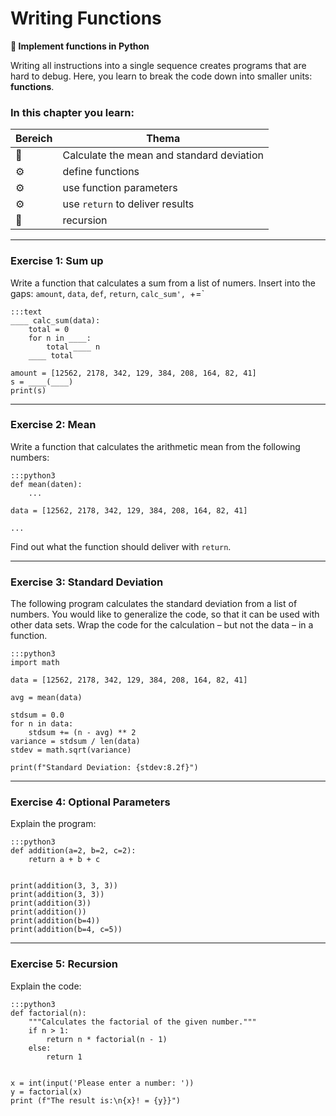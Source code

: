 
# Writing Functions

**🎯 Implement functions in Python**

Writing all instructions into a single sequence creates programs that are hard to debug.
Here, you learn to break the code down into smaller units: **functions**.

### In this chapter you learn:

| Bereich | Thema |
|---------|-------|
| 💼 | Calculate the mean and standard deviation |
| ⚙ | define functions |
| ⚙ | use function parameters |
| ⚙ | use `return` to deliver results |
| 🔀 | recursion |

----

### Exercise 1: Sum up

Write a function that calculates a sum from a list of numers.
Insert into the gaps: `amount`, `data`, `def`, `return`, `calc_sum', `+=`

    :::text
    ____ calc_sum(data):
        total = 0
        for n in ____:
            total ____ n
        ____ total

    amount = [12562, 2178, 342, 129, 384, 208, 164, 82, 41]
    s = ____(____)
    print(s)

----

### Exercise 2: Mean

Write a function that calculates the arithmetic mean from the following numbers:

    :::python3
    def mean(daten):
        ...

    data = [12562, 2178, 342, 129, 384, 208, 164, 82, 41]

    ...

Find out what the function should deliver with `return`.

----

### Exercise 3: Standard Deviation

The following program calculates the standard deviation from a list of numbers.
You would like to generalize the code, so that it can be used with other data sets.
Wrap the code for the calculation – but not the data – in a function.

    :::python3
    import math

    data = [12562, 2178, 342, 129, 384, 208, 164, 82, 41]

    avg = mean(data)

    stdsum = 0.0
    for n in data:
        stdsum += (n - avg) ** 2
    variance = stdsum / len(data)
    stdev = math.sqrt(variance)

    print(f"Standard Deviation: {stdev:8.2f}")

----

### Exercise 4: Optional Parameters

Explain the program:

    :::python3
    def addition(a=2, b=2, c=2):
        return a + b + c


    print(addition(3, 3, 3))
    print(addition(3, 3))
    print(addition(3))
    print(addition())
    print(addition(b=4))
    print(addition(b=4, c=5))

----

### Exercise 5: Recursion

Explain the code:

    :::python3
    def factorial(n):
        """Calculates the factorial of the given number."""
        if n > 1:
            return n * factorial(n - 1)
        else:
            return 1


    x = int(input('Please enter a number: '))
    y = factorial(x)
    print (f"The result is:\n{x}! = {y}}")
